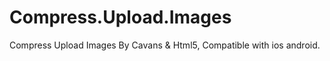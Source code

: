 Compress.Upload.Images
======================

Compress Upload Images By Cavans &amp; Html5, Compatible with ios android.
